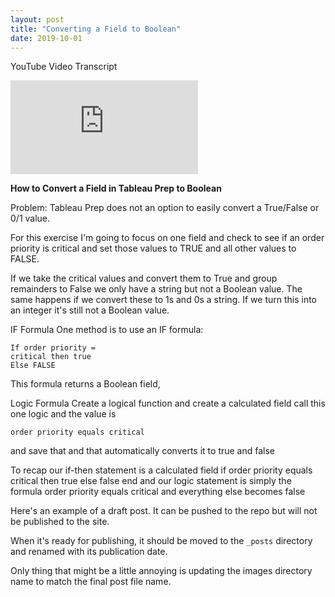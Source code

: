 ```yaml
---
layout: post
title: "Converting a Field to Boolean"
date: 2019-10-01
---
```

YouTube Video Transcript

<div class="video-container">
	<iframe class="video" src="https://www.youtube.com/embed/BhomqvmGIVQ" frameborder="0" allow="accelerometer; autoplay; encrypted-media; gyroscope; picture-in-picture" allowfullscreen></iframe>
</div>


**How to Convert a Field in Tableau Prep to Boolean**

Problem: Tableau Prep does not an option to easily convert
a True/False or 0/1 value.


For this exercise I'm going to focus on one field and check to
see if an order priority is critical and set those values to TRUE and all other values to FALSE.

If we take the critical values and convert them to True and
group remainders to False we only have a string but not a
Boolean value. The same happens if we convert these to
1s and 0s a string. If we turn this into an integer it's
still not a Boolean value.

IF Formula
One method is to use an IF formula:
~~~
If order priority =
critical then true
Else FALSE
~~~

This formula returns a Boolean field,

Logic Formula
Create a logical function and create a calculated
field call this one logic and the value is
~~~
order priority equals critical
~~~
and save that and that automatically
converts it to true and false

To recap our if-then
statement is a calculated field if order
priority equals critical then true else
false end and our logic statement is
simply the formula order priority equals
critical and everything else becomes
false

Here's an example of a draft post. It can be pushed to the repo but will not be published to the site.

When it's ready for publishing, it should be moved to the `_posts` directory and renamed with its publication date.

Only thing that might be a little annoying is updating the images directory name to match the final post file name.
